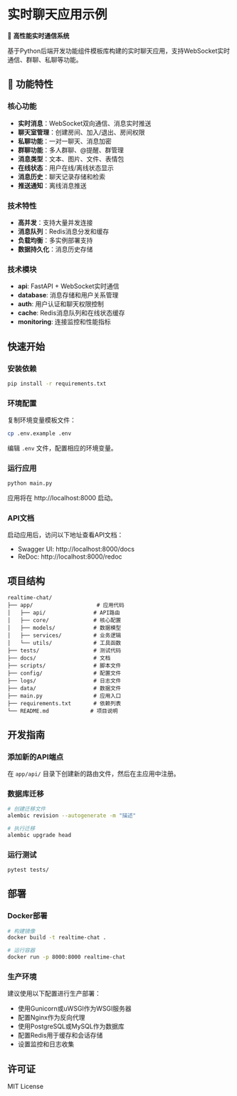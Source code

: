 # 实时聊天应用示例

💬 **高性能实时通信系统**

基于Python后端开发功能组件模板库构建的实时聊天应用，支持WebSocket实时通信、群聊、私聊等功能。

## 🚀 功能特性

### 核心功能
- **实时消息**：WebSocket双向通信、消息实时推送
- **聊天室管理**：创建房间、加入/退出、房间权限
- **私聊功能**：一对一聊天、消息加密
- **群聊功能**：多人群聊、@提醒、群管理
- **消息类型**：文本、图片、文件、表情包
- **在线状态**：用户在线/离线状态显示
- **消息历史**：聊天记录存储和检索
- **推送通知**：离线消息推送

### 技术特性
- **高并发**：支持大量并发连接
- **消息队列**：Redis消息分发和缓存
- **负载均衡**：多实例部署支持
- **数据持久化**：消息历史存储

### 技术模块
- **api**: FastAPI + WebSocket实时通信
- **database**: 消息存储和用户关系管理
- **auth**: 用户认证和聊天权限控制
- **cache**: Redis消息队列和在线状态缓存
- **monitoring**: 连接监控和性能指标

## 快速开始

### 安装依赖

```bash
pip install -r requirements.txt
```

### 环境配置

复制环境变量模板文件：

```bash
cp .env.example .env
```

编辑 `.env` 文件，配置相应的环境变量。

### 运行应用

```bash
python main.py
```

应用将在 http://localhost:8000 启动。

### API文档

启动应用后，访问以下地址查看API文档：

- Swagger UI: http://localhost:8000/docs
- ReDoc: http://localhost:8000/redoc

## 项目结构

```
realtime-chat/
├── app/                    # 应用代码
│   ├── api/               # API路由
│   ├── core/              # 核心配置
│   ├── models/            # 数据模型
│   ├── services/          # 业务逻辑
│   └── utils/             # 工具函数
├── tests/                 # 测试代码
├── docs/                  # 文档
├── scripts/               # 脚本文件
├── config/                # 配置文件
├── logs/                  # 日志文件
├── data/                  # 数据文件
├── main.py                # 应用入口
├── requirements.txt       # 依赖列表
└── README.md             # 项目说明
```

## 开发指南

### 添加新的API端点

在 `app/api/` 目录下创建新的路由文件，然后在主应用中注册。

### 数据库迁移

```bash
# 创建迁移文件
alembic revision --autogenerate -m "描述"

# 执行迁移
alembic upgrade head
```

### 运行测试

```bash
pytest tests/
```

## 部署

### Docker部署

```bash
# 构建镜像
docker build -t realtime-chat .

# 运行容器
docker run -p 8000:8000 realtime-chat
```

### 生产环境

建议使用以下配置进行生产部署：

- 使用Gunicorn或uWSGI作为WSGI服务器
- 配置Nginx作为反向代理
- 使用PostgreSQL或MySQL作为数据库
- 配置Redis用于缓存和会话存储
- 设置监控和日志收集

## 许可证

MIT License
